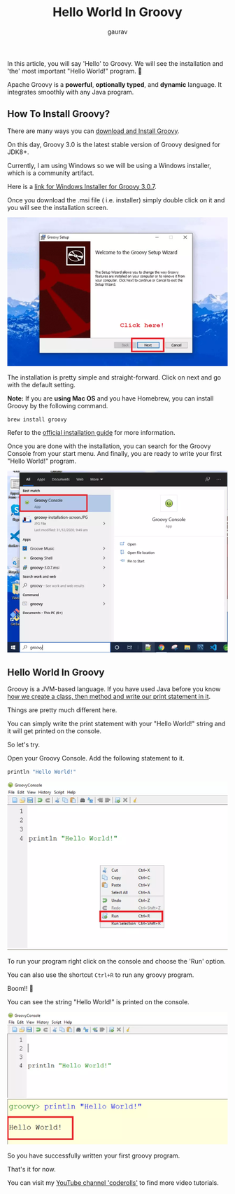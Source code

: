 ﻿---
layout: post
title: "Hello World In Groovy"
author: gaurav
image: assets/images/2020-12-31/groovy-logo.webp
categories: [Groovy]
description: "In this article you will say 'Hello' to Groovy. We will see the installation and 'the' most important 'Hello World!' program."
featured: false
toc: true
---
In this article, you will say 'Hello' to Groovy. We will see the installation and 'the' most important "Hello World!" program. 🙂

Apache Groovy is a **powerful**, **optionally typed**, and **dynamic** language. It integrates smoothly with any Java program.

## How To Install Groovy?

There are many ways you can [download and Install Groovy](https://groovy.apache.org/download.html).

On this day, Groovy 3.0 is the latest stable version of Groovy designed for JDK8+.

Currently, I am using Windows so we will be using a Windows installer, which is a community artifact.

Here is a [link for Windows Installer for Groovy 3.0.7](https://bintray.com/groovy/Distributions/download_file?file_path=groovy-3.0.7.msi).

Once you download the .msi file ( i.e. installer) simply double click on it and you will see the installation screen.

![Groovy Installation Screen](/assets/images/2020-12-31/groovy-installation-screen.webp)

The installation is pretty simple and straight-forward. Click on next and go with the default setting.

**Note:** If you are **using Mac OS** and you have Homebrew, you can install Groovy by the following command.

```
brew install groovy
```

Refer to the [official installation guide](https://groovy-lang.org/install.html) for more information.

Once you are done with the installation, you can search for the Groovy Console from your start menu. And finally, you are ready to write your first "Hello World!" program.

![Groovy Console in the Start Menu](/assets/images/2020-12-31/groovy-console-in-start-menu.webp)


## Hello World In Groovy

Groovy is a JVM-based language. If you have used Java before you know [how we create a class, then method and write our print statement in it](https://youtu.be/P_r4QFLxBsQ).

Things are pretty much different here.

You can simply write the print statement with your "Hello World!" string and it will get printed on the console.

So let's try.

Open your Groovy Console. Add the following statement to it.

```groovy
println "Hello World!"
```
![Groovy Hello World Program In the Groovy Console](/assets/images/2020-12-31/groovy-hello-world-program-and-run-option.webp)

To run your program right click on the console and choose the 'Run' option.

You can also use the shortcut `Ctrl+R` to run any groovy program.

Boom!! 🎉

You can see the string "Hello World!" is printed on the console. 

![Groovy Hello World Program Output](/assets/images/2020-12-31/groovy-hello-world-output.webp)

So you have successfully written your first groovy program.

That's it for now.

You can visit my [YouTube channel 'coderolls'](https://www.youtube.com/channel/UCl31HHUdQbSHOQfc9L-wo3w?view_as=subscriber?sub_confirmation=1) to find more video tutorials.
